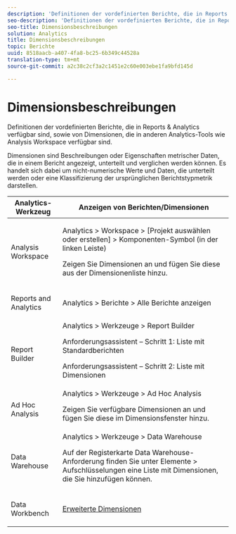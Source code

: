 ```yaml
---
description: 'Definitionen der vordefinierten Berichte, die in Reports & Analytics verfügbar sind, sowie von Dimensionen, die in anderen Analytics-Tools wie Analysis Workspace verfügbar sind. '
seo-description: 'Definitionen der vordefinierten Berichte, die in Reports & Analytics verfügbar sind, sowie von Dimensionen, die in anderen Analytics-Tools wie Analysis Workspace verfügbar sind. '
seo-title: Dimensionsbeschreibungen
solution: Analytics
title: Dimensionsbeschreibungen
topic: Berichte
uuid: 8518aacb-a407-4fa8-bc25-6b349c44528a
translation-type: tm+mt
source-git-commit: a2c38c2cf3a2c1451e2c60e003ebe1fa9bfd145d

---
```



# Dimensionsbeschreibungen

Definitionen der vordefinierten Berichte, die in Reports &amp; Analytics verfügbar sind, sowie von Dimensionen, die in anderen Analytics-Tools wie Analysis Workspace verfügbar sind. 

Dimensionen sind Beschreibungen oder Eigenschaften metrischer Daten, die in einem Bericht angezeigt, unterteilt und verglichen werden können. Es handelt sich dabei um nicht-numerische Werte und Daten, die unterteilt werden oder eine Klassifizierung der ursprünglichen Berichtstypmetrik darstellen.

<table id="table_5F240226DE7C40D3B613178F5A829011"> 
 <thead> 
  <tr> 
   <th colname="col1" class="entry"> Analytics-Werkzeug </th> 
   <th colname="col2" class="entry"> Anzeigen von Berichten/Dimensionen </th> 
  </tr>
 </thead>
 <tbody> 
  <tr> 
   <td colname="col1"> <p>Analysis Workspace </p> </td> 
   <td colname="col2"> <p><span class="ignoretag"><span class="uicontrol"> Analytics</span> &gt; <span class="uicontrol">Workspace</span> &gt; <span class="uicontrol">[Projekt auswählen oder erstellen]</span> &gt; <span class="uicontrol">Komponenten-Symbol (in der linken Leiste)</span></span> </p> <p>Zeigen Sie Dimensionen an und fügen Sie diese aus der Dimensionenliste hinzu. </p> </td> 
  </tr> 
  <tr> 
   <td colname="col1"> <p>Reports and Analytics </p> </td> 
   <td colname="col2"> <p><span class="uicontrol"> Analytics</span> &gt; <span class="uicontrol">Berichte</span> &gt; <span class="uicontrol">Alle Berichte anzeigen</span> </p> </td> 
  </tr> 
  <tr> 
   <td colname="col1"> <p>Report Builder </p> </td> 
   <td colname="col2"><span class="ignoretag"><span class="uicontrol"> Analytics</span> &gt; <span class="uicontrol">Werkzeuge</span> &gt; <span class="uicontrol">Report Builder</span></span> <p>Anforderungsassistent – Schritt 1: Liste mit Standardberichten </p> <p>Anforderungsassistent – Schritt 2: Liste mit Dimensionen </p> </td> 
  </tr> 
  <tr> 
   <td colname="col1"> <p>Ad Hoc Analysis  </p> </td> 
   <td colname="col2"><span class="ignoretag"><span class="uicontrol"> Analytics</span> &gt; <span class="uicontrol">Werkzeuge</span> &gt; <span class="uicontrol">Ad Hoc Analysis</span></span> <p>Zeigen Sie verfügbare Dimensionen an und fügen Sie diese im Dimensionsfenster hinzu. </p> </td> 
  </tr> 
  <tr> 
   <td colname="col1"> <p>Data Warehouse </p> </td> 
   <td colname="col2"><span class="ignoretag"><span class="uicontrol"> Analytics</span> &gt; <span class="uicontrol">Werkzeuge</span> &gt; <span class="uicontrol">Data Warehouse</span></span> <p>Auf der Registerkarte <span class="uicontrol">Data Warehouse-Anforderung</span> finden Sie unter <span class="uicontrol">Elemente</span> &gt; <span class="uicontrol">Aufschlüsselungen</span> eine Liste mit Dimensionen, die Sie hinzufügen können. </p> </td> 
  </tr> 
  <tr> 
   <td colname="col1"> <p>Data Workbench </p> </td> 
   <td colname="col2"><a href="https://marketing.adobe.com/resources/help/en_US/insight/dataset/c_ex_dim.html" format="html" scope="external"> Erweiterte Dimensionen</a> </td> 
  </tr> 
 </tbody> 
</table>

